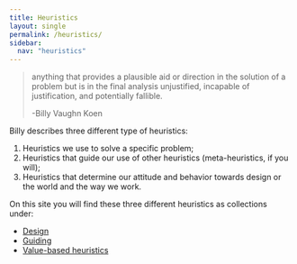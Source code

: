 ```yaml
---
title: Heuristics
layout: single
permalink: /heuristics/
sidebar:
  nav: "heuristics"
---
```


> anything that provides a plausible aid or direction in the solution of a problem but is in the final analysis unjustified, incapable of justification, and potentially fallible.
>
> -Billy Vaughn Koen

Billy describes three different type of heuristics:

1. Heuristics we use to solve a specific problem;
2. Heuristics that guide our use of other heuristics (meta-heuristics, if you will);
3. Heuristics that determine our attitude and behavior towards design or the world and the way we work.

On this site you will find these three different heuristics as collections under:
* [Design](design-heuristics.md) 
* [Guiding](guiding-heuristics.md) 
* [Value-based heuristics](value-based-heuristics.md)